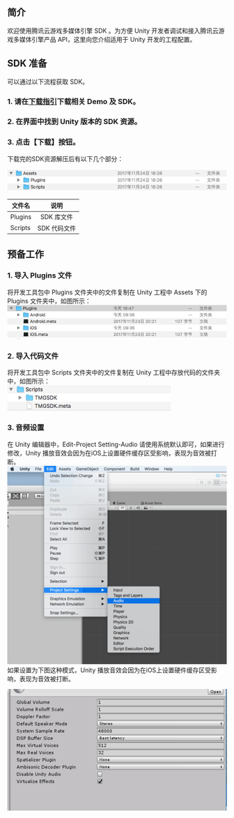 ## 简介
欢迎使用腾讯云游戏多媒体引擎 SDK 。为方便 Unity 开发者调试和接入腾讯云游戏多媒体引擎产品 API，这里向您介绍适用于 Unity 开发的工程配置。

## SDK 准备
可以通过以下流程获取 SDK。

### 1. 请在[下载指引](https://cloud.tencent.com/document/product/607/18521)下载相关 Demo 及 SDK。


### 2. 在界面中找到 Unity 版本的 SDK 资源。

### 3. 点击【下载】按钮。
下载完的SDK资源解压后有以下几个部分：

![image](Image/u3.png)

|文件名       | 说明           
| ------------- |:-------------:|
| Plugins   	|SDK 库文件|
| Scripts     	|SDK 代码文件|


## 预备工作

### 1. 导入 Plugins 文件  
将开发工具包中 Plugins 文件夹中的文件复制在 Unity 工程中 Assets 下的 Plugins 文件夹中，如图所示：  
![image](Image/u4.png)

### 2. 导入代码文件  
将开发工具包中 Scripts 文件夹中的文件复制在 Unity 工程中存放代码的文件夹中，如图所示：  
![image](Image/u5.png)

### 3. 音频设置
在 Unity 编辑器中，Edit-Project Setting-Audio 请使用系统默认即可，如果进行修改，Unity 播放音效会因为在iOS上设置硬件缓存区受影响，表现为音效被打断。
![image](Image/u12.png)
如果设置为下图这种模式，Unity 播放音效会因为在iOS上设置硬件缓存区受影响，表现为音效被打断。

![image](Image/u13.png)
